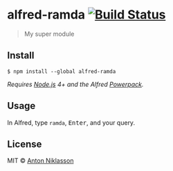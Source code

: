 # alfred-ramda [![Build Status](https://travis-ci.org/AntonNiklasson/alfred-ramda.svg?branch=master)](https://travis-ci.org/AntonNiklasson/alfred-ramda)

> My super module


## Install

```
$ npm install --global alfred-ramda
```

*Requires [Node.js](https://nodejs.org) 4+ and the Alfred [Powerpack](https://www.alfredapp.com/powerpack/).*


## Usage

In Alfred, type `ramda`, <kbd>Enter</kbd>, and your query.


## License

MIT © [Anton Niklasson](https://antn.se)
